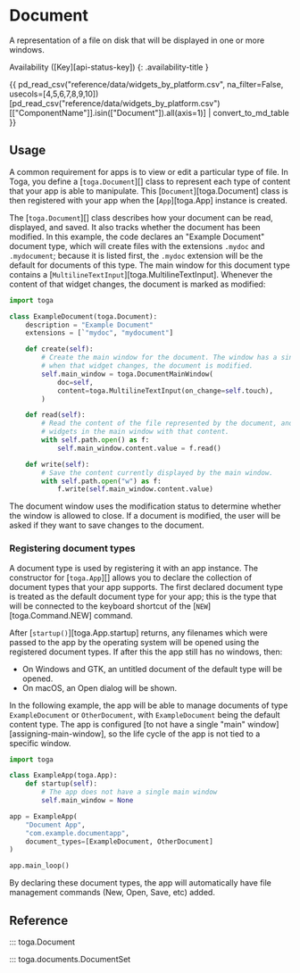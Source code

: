 # Document

A representation of a file on disk that will be displayed in one or more
windows.

Availability ([Key][api-status-key])
{: .availability-title }

{{ pd_read_csv("reference/data/widgets_by_platform.csv", na_filter=False, usecols=[4,5,6,7,8,9,10])[pd_read_csv("reference/data/widgets_by_platform.csv")[["ComponentName"]].isin(["Document"]).all(axis=1)] | convert_to_md_table }}

## Usage

A common requirement for apps is to view or edit a particular type of
file. In Toga, you define a [`toga.Document`][] class to represent each type of content that your app is
able to manipulate. This [`Document`][toga.Document] class is then registered with your app when the
[`App`][toga.App] instance is created.

The [`toga.Document`][] class describes how
your document can be read, displayed, and saved. It also tracks whether
the document has been modified. In this example, the code declares an
"Example Document" document type, which will create files with the
extensions `.mydoc` and `.mydocument`; because it is listed first, the
`.mydoc` extension will be the default for documents of this type. The
main window for this document type contains a
[`MultilineTextInput`][toga.MultilineTextInput]. Whenever the
content of that widget changes, the document is marked as modified:

```python
import toga

class ExampleDocument(toga.Document):
    description = "Example Document"
    extensions = [`"mydoc", "mydocument"]

    def create(self):
        # Create the main window for the document. The window has a single widget;
        # when that widget changes, the document is modified.
        self.main_window = toga.DocumentMainWindow(
            doc=self,
            content=toga.MultilineTextInput(on_change=self.touch),
        )

    def read(self):
        # Read the content of the file represented by the document, and populate the
        # widgets in the main window with that content.
        with self.path.open() as f:
            self.main_window.content.value = f.read()

    def write(self):
        # Save the content currently displayed by the main window.
        with self.path.open("w") as f:
            f.write(self.main_window.content.value)
```

The document window uses the modification status to determine whether
the window is allowed to close. If a document is modified, the user will
be asked if they want to save changes to the document.

### Registering document types

A document type is used by registering it with an app instance. The
constructor for [`toga.App`][] allows you to
declare the collection of document types that your app supports. The
first declared document type is treated as the default document type for
your app; this is the type that will be connected to the keyboard
shortcut of the [`NEW`][toga.Command.NEW]
command.

After [`startup()`][toga.App.startup] returns, any
filenames which were passed to the app by the operating system will be
opened using the registered document types. If after this the app still
has no windows, then:

- On Windows and GTK, an untitled document of the default type will be
  opened.
- On macOS, an Open dialog will be shown.

In the following example, the app will be able to manage documents of
type `ExampleDocument` or `OtherDocument`, with `ExampleDocument` being
the default content type. The app is configured
[to not have a single "main" window][assigning-main-window], so the life
cycle of the app is not tied to a specific window.

```python
import toga

class ExampleApp(toga.App):
    def startup(self):
        # The app does not have a single main window
        self.main_window = None

app = ExampleApp(
    "Document App",
    "com.example.documentapp",
    document_types=[ExampleDocument, OtherDocument]
)

app.main_loop()
```

By declaring these document types, the app will automatically have file
management commands (New, Open, Save, etc) added.

## Reference

::: toga.Document

::: toga.documents.DocumentSet
